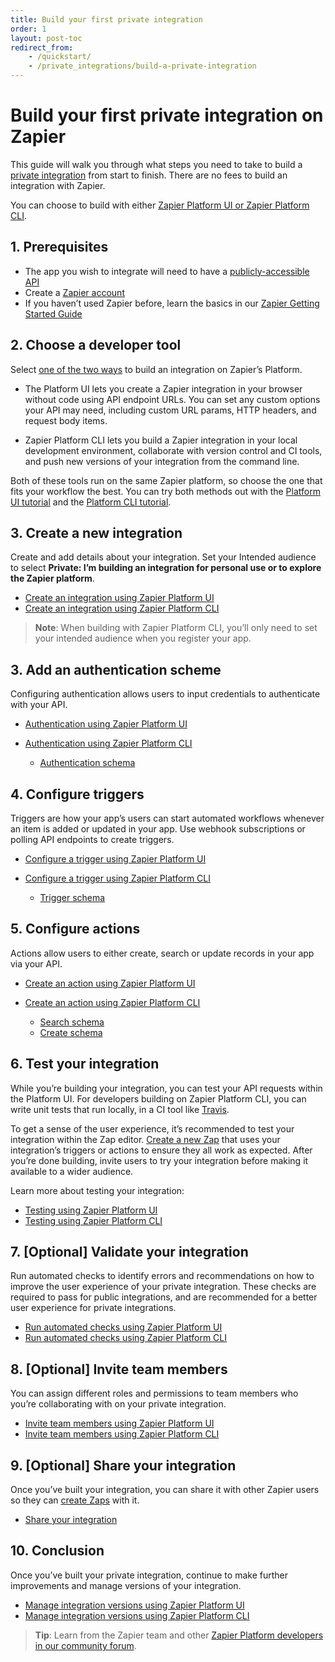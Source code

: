 ```yaml
---
title: Build your first private integration
order: 1
layout: post-toc
redirect_from: 
    - /quickstart/
    - /private_integrations/build-a-private-integration
---
```


# Build your first private integration on Zapier

This guide will walk you through what steps you need to take to build a [private integration](https://platform.zapier.com/quickstart/private-vs-public-integrations) from start to finish. There are no fees to build an integration with Zapier. 

You can choose to build with either [Zapier Platform UI or Zapier Platform CLI](https://platform.zapier.com/quickstart/ui-vs-cli).

## 1. Prerequisites

* The app you wish to integrate will need to have a [publicly-accessible API](https://zapier.com/learn/apis/)
* Create a [Zapier account](https://zapier.com/sign-up)
* If you haven’t used Zapier before, learn the basics in our [Zapier Getting Started Guide](https://zapier.com/learn/zapier-quick-start-guide/)

## 2. Choose a developer tool

Select [one of the two ways](https://platform.zapier.com/quickstart/ui-vs-cli) to build an integration on Zapier’s Platform.

* The Platform UI lets you create a Zapier integration in your browser without code using API endpoint URLs. You can set any custom options your API may need, including custom URL params, HTTP headers, and request body items.

* Zapier Platform CLI lets you build a Zapier integration in your local development environment, collaborate with version control and CI tools, and push new versions of your integration from the command line.

Both of these tools run on the same Zapier platform, so choose the one that fits your workflow the best. You can try both methods out with the [Platform UI tutorial](https://platform.zapier.com/quickstart/ui-tutorial) and the [Platform CLI tutorial](https://platform.zapier.com/quickstart/cli-tutorial).

## 3. Create a new integration

Create and add details about your integration. Set your Intended audience to select **Private: I’m building an integration for personal use or to explore the Zapier platform**. 

* [Create an integration using Zapier Platform UI](https://developer.zapier.com/app/new)
* [Create an integration using Zapier Platform CLI](https://github.com/zapier/zapier-platform/blob/main/packages/cli/README.md#creating-a-local-app)
  
> **Note**: When building with Zapier Platform CLI, you’ll only need to set your intended audience when you register your app.

## 3. Add an authentication scheme

Configuring authentication allows users to input credentials to authenticate with your API. 

* [Authentication using Zapier Platform UI](https://platform.zapier.com/build/auth)
* [Authentication using Zapier Platform CLI](https://github.com/zapier/zapier-platform/blob/main/packages/cli/README.md#authentication)

  * [Authentication schema](https://github.com/zapier/zapier-platform/blob/main/packages/schema/docs/build/schema.md#authenticationschema)

## 4. Configure triggers

Triggers are how your app’s users can start automated workflows whenever an item is added or updated in your app. Use webhook subscriptions or polling API endpoints to create triggers.

* [Configure a trigger using Zapier Platform UI](https://platform.zapier.com/build/trigger)
* [Configure a trigger using Zapier Platform CLI](https://github.com/zapier/zapier-platform/blob/main/packages/cli/README.md#triggerssearchescreates)

  * [Trigger schema](https://github.com/zapier/zapier-platform/blob/main/packages/schema/docs/build/schema.md#triggerschema)

## 5. Configure actions

Actions allow users to either create, search or update records in your app via your API.

* [Create an action using Zapier Platform UI](https://platform.zapier.com/build/action)
* [Create an action using Zapier Platform CLI](https://github.com/zapier/zapier-platform/blob/main/packages/cli/README.md#triggerssearchescreates)

  * [Search schema](https://github.com/zapier/zapier-platform/blob/main/packages/schema/docs/build/schema.md#searchschema)
  * [Create schema](https://github.com/zapier/zapier-platform/blob/main/packages/schema/docs/build/schema.md#createschema)

## 6. Test your integration

While you’re building your integration, you can test your API requests within the Platform UI. For developers building on Zapier Platform CLI, you can write unit tests that run locally, in a CI tool like [Travis](https://travis-ci.com/).

To get a sense of the user experience, it’s recommended to test your integration within the Zap editor. [Create a new Zap](https://help.zapier.com/hc/en-us/articles/8496309697421) that uses your integration’s triggers or actions to ensure they all work as expected. After you’re done building, invite users to try your integration before making it available to a wider audience.

Learn more about testing your integration:

- [Testing using Zapier Platform UI](https://platform.zapier.com/build/test-integration)
- [Testing using Zapier Platform CLI](https://github.com/zapier/zapier-platform/blob/main/packages/cli/README.md#testing)

## 7. [Optional] Validate your integration

Run automated checks to identify errors and recommendations on how to improve the user experience of your private integration. These checks are required to pass for public integrations, and are recommended for a better user experience for private integrations. 

* [Run automated checks using Zapier Platform UI](https://platform.zapier.com/publish/integration-checks-reference)
* [Run automated checks using Zapier Platform CLI](https://github.com/zapier/zapier-platform/blob/main/packages/cli/docs/cli.md#validate)

## 8. [Optional] Invite team members

You can assign different roles and permissions to team members who you’re collaborating with on your private integration. 

* [Invite team members using Zapier Platform UI](https://platform.zapier.com/manage/add-team)
* [Invite team members using Zapier Platform CLI](https://github.com/zapier/zapier-platform/blob/main/packages/cli/README.md#sharing-an-app-version)

## 9. [Optional] Share your integration

Once you’ve built your integration, you can share it with other Zapier users so they can [create Zaps](https://help.zapier.com/hc/en-us/articles/8496309697421-Create-Zaps) with it.

* [Share your integration](https://platform.zapier.com/manage/sharing)

## 10. Conclusion

Once you’ve built your private integration, continue to make further improvements and manage versions of your integration.

* [Manage integration versions using Zapier Platform UI](https://platform.zapier.com/manage/versions#managing-versions-in-platform-ui)
* [Manage integration versions using Zapier Platform CLI](https://platform.zapier.com/manage/versions#managing-versions-in-platform-cli)


> **Tip**: Learn from the Zapier team and other [Zapier Platform developers in our community forum](https://community.zapier.com/p/developer-zone).